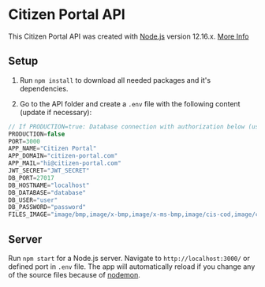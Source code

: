 # Citizen Portal API

This Citizen Portal API was created with [Node.js](https://nodejs.org/) version 12.16.x. [More Info](https://github.com/NurNils/T2000/tree/main/SOURCE/BACKEND/citizen-portal-api)

## Setup

1. Run `npm install` to download all needed packages and it's dependencies.

2. Go to the API folder and create a `.env` file with the following content (update if necessary):
```javascript
// If PRODUCTION=true: Database connection with authorization below (user and password), otherwise it connects without authorization.
PRODUCTION=false 
PORT=3000
APP_NAME="Citizen Portal"
APP_DOMAIN="citizen-portal.com"
APP_MAIL="hi@citizen-portal.com"
JWT_SECRET="JWT_SECRET"
DB_PORT=27017
DB_HOSTNAME="localhost"
DB_DATABASE="database"
DB_USER="user"
DB_PASSWORD="password"
FILES_IMAGE="image/bmp,image/x-bmp,image/x-ms-bmp,image/cis-cod,image/cmu-raster,image/fif,image/gif,image/ief,image/jpeg,image/png,image/svg+xml,image/tiff,image/vasa,image/vnd.wap.wbmp,image/x-freehand,image/x-icon,image/x-portable-anymap,image/x-portable-bitmap,image/x-portable-graymap,image/x-portable-pixmap,image/x-rgb,image/x-windowdump,image/x-xbitmap,image/x-xpixmap"
```

## Server

Run `npm start` for a Node.js server. Navigate to `http://localhost:3000/` or defined port in `.env` file. The app will automatically reload if you change any of the source files because of [nodemon](https://nodemon.io/).